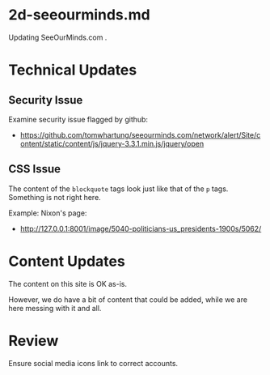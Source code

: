 
# 2d-seeourminds.md

Updating SeeOurMinds.com .

# Technical Updates

## Security Issue

Examine security issue flagged by github:

- https://github.com/tomwhartung/seeourminds.com/network/alert/Site/content/static/content/js/jquery-3.3.1.min.js/jquery/open

## CSS Issue

The content of the `blockquote` tags look just like that of the `p` tags.
Something is not right here.

Example: Nixon's page:

- http://127.0.0.1:8001/image/5040-politicians-us_presidents-1900s/5062/

# Content Updates

The content on this site is OK as-is.

However, we do have a bit of content that could be added, while we are here messing with it and all.

# Review

Ensure social media icons link to correct accounts.

